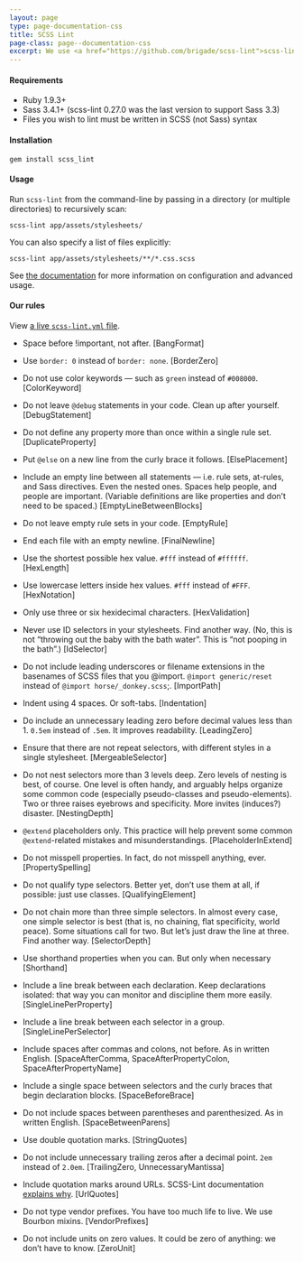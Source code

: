 ```yaml
---
layout: page
type: page-documentation-css
title: SCSS Lint
page-class: page--documentation-css
excerpt: We use <a href="https://github.com/brigade/scss-lint">scss-lint</a> to ensure our code follows the same general principles and to keep everything looking the same.  
---
```


#### Requirements

- Ruby 1.9.3+
- Sass 3.4.1+ (scss-lint 0.27.0 was the last version to support Sass 3.3)
- Files you wish to lint must be written in SCSS (not Sass) syntax

#### Installation

<pre><code>gem install scss_lint</code></pre>


#### Usage

Run `scss-lint` from the command-line by passing in a directory (or multiple directories) to recursively scan:

<pre><code>scss-lint app/assets/stylesheets/</code></pre>

You can also specify a list of files explicitly:

<pre><code>scss-lint app/assets/stylesheets/**/*.css.scss</code></pre>


See [the documentation](https://github.com/brigade/scss-lint) for more information on configuration and advanced usage.


#### Our rules

View [a live `scss-lint.yml` file](https://github.com/CruGlobal/crubrand/blob/master/.scss-lint.yml).

- Space before !important, not after. [BangFormat]

- Use `border: 0` instead of `border: none`. [BorderZero]

- Do not use color keywords — such as `green` instead of `#008000`. [ColorKeyword]

- Do not leave `@debug` statements in your code. Clean up after yourself. [DebugStatement]

- Do not define any property more than once within a single rule set. [DuplicateProperty]

- Put `@else` on a new line from the curly brace it follows. [ElsePlacement]

- Include an empty line between all statements — i.e. rule sets, at-rules, and Sass directives. Even the nested ones. Spaces help people, and people are important. (Variable definitions are like properties and don’t need to be spaced.) [EmptyLineBetweenBlocks]

- Do not leave empty rule sets in your code. [EmptyRule]

- End each file with an empty newline. [FinalNewline]

- Use the shortest possible hex value. `#fff` instead of `#ffffff`. [HexLength]

- Use lowercase letters inside hex values. `#fff` instead of `#FFF`. [HexNotation]

- Only use three or six hexidecimal characters. [HexValidation]

- Never use ID selectors in your stylesheets. Find another way. (No, this is not “throwing out the baby with the bath water”. This is “not pooping in the bath”.) [IdSelector]

- Do not include leading underscores or filename extensions in the basenames of SCSS files that you @import. `@import generic/reset` instead of `@import horse/_donkey.scss`;. [ImportPath]

- Indent using 4 spaces. Or soft-tabs. [Indentation]

- Do include an unnecessary leading zero before decimal values less than 1. `0.5em` instead of `.5em`. It improves readability. [LeadingZero]

- Ensure that there are not repeat selectors, with different styles in a single stylesheet. [MergeableSelector]

- Do not nest selectors more than 3 levels deep. Zero levels of nesting is best, of course. One level is often handy, and arguably helps organize some common code (especially pseudo-classes and pseudo-elements). Two or three raises eyebrows and specificity. More invites (induces?) disaster. [NestingDepth]

- `@extend` placeholders only. This practice will help prevent some common `@extend`-related mistakes and misunderstandings. [PlaceholderInExtend]

- Do not misspell properties. In fact, do not misspell anything, ever. [PropertySpelling]

- Do not qualify type selectors. Better yet, don’t use them at all, if possible: just use classes. [QualifyingElement]

- Do not chain more than three simple selectors. In almost every case, one simple selector is best (that is, no chaining, flat specificity, world peace). Some situations call for two. But let’s just draw the line at three. Find another way. [SelectorDepth]

- Use shorthand properties when you can. But only when necessary [Shorthand]

- Include a line break between each declaration. Keep declarations isolated: that way you can monitor and discipline them more easily. [SingleLinePerProperty]

- Include a line break between each selector in a group. [SingleLinePerSelector]

- Include spaces after commas and colons, not before. As in written English. [SpaceAfterComma, SpaceAfterPropertyColon, SpaceAfterPropertyName]

- Include a single space between selectors and the curly braces that begin declaration blocks. [SpaceBeforeBrace]

- Do not include spaces between parentheses and parenthesized. As in written English. [SpaceBetweenParens]

- Use double quotation marks. [StringQuotes]

- Do not include unnecessary trailing zeros after a decimal point. `2em` instead of `2.0em`. [TrailingZero, UnnecessaryMantissa]

- Include quotation marks around URLs. SCSS-Lint documentation [explains why](https://github.com/causes/scss-lint/blob/master/lib/scss_lint/linter/README.md#urlquotes). [UrlQuotes]

- Do not type vendor prefixes. You have too much life to live. We use Bourbon mixins. [VendorPrefixes]

- Do not include units on zero values. It could be zero of anything: we don’t have to know. [ZeroUnit]

